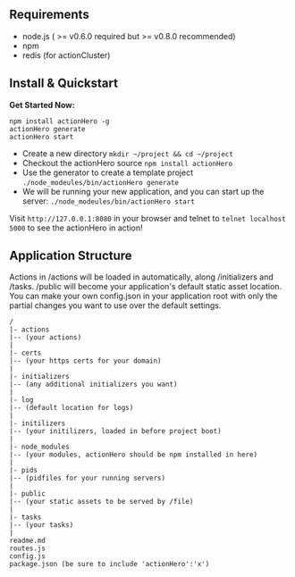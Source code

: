 ## Requirements
* node.js ( >= v0.6.0 required but >= v0.8.0 recommended)
* npm
* redis (for actionCluster)

## Install & Quickstart

**Get Started Now:**

	npm install actionHero -g
	actionHero generate
	actionHero start

* Create a new directory `mkdir ~/project && cd ~/project`
* Checkout the actionHero source `npm install actionHero`
* Use the generator to create a template project `./node_modeules/bin/actionHero generate`
* We will be running your new application, and you can start up the server: `./node_modeules/bin/actionHero start`

Visit `http://127.0.0.1:8080` in your browser and telnet to `telnet localhost 5000` to see the actionHero in action!
	
## Application Structure

Actions in /actions will be loaded in automatically, along /initializers and /tasks. /public will become your application's default static asset location.  You can make your own config.json in your application root with only the partial changes you want to use over the default settings.

	/
	|- actions
	|-- (your actions)
	|
	|- certs
	|-- (your https certs for your domain)
	|
	|- initializers
	|-- (any additional initializers you want)
	|
	|- log
	|-- (default location for logs)
	|
	|- initilizers
	|-- (your initilizers, loaded in before project boot)
	|
	|- node_modules
	|-- (your modules, actionHero should be npm installed in here)
	|
	|- pids
	|-- (pidfiles for your running servers)
	|
	|- public
	|-- (your static assets to be served by /file)
	|
	|- tasks
	|-- (your tasks)
	|
	readme.md
	routes.js
	config.js
	package.json (be sure to include 'actionHero':'x')
